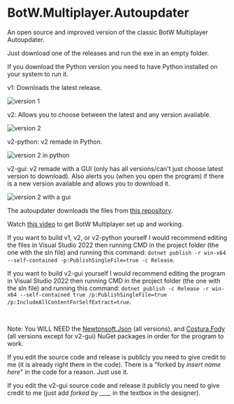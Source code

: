 # BotW.Multiplayer.Autoupdater

An open source and improved version of the classic BotW Multiplayer Autoupdater.

Just download one of the releases and run the exe in an empty folder.

If you download the Python version you need to have Python installed on your system to run it.

v1: Downloads the latest release.

![version 1](https://gitea.30-seven.cc/Wesley/BotW.Multiplayer.Autoupdater/raw/branch/main/images/v1.png)

v2: Allows you to choose between the latest and any version available.

![version 2](https://gitea.30-seven.cc/Wesley/BotW.Multiplayer.Autoupdater/raw/branch/main/images/v2.png)

v2-python: v2 remade in Python.

![version 2 in python](https://gitea.30-seven.cc/Wesley/BotW.Multiplayer.Autoupdater/raw/branch/main/images/Python.png)

v2-gui: v2 remade with a GUI (only has all versions/can't just choose latest version to download). Also alerts you (when you open the program) if there is a new version available and allows you to download it.

![version 2 with a gui](https://gitea.30-seven.cc/Wesley/BotW.Multiplayer.Autoupdater/raw/branch/main/images/GUI.png)

The autoupdater downloads the files from [this repository](https://gitea.30-seven.cc/Wesley/BotW.Multiplayer.Release).

Watch [this video](https://www.youtube.com/watch?v=j18yicimeiM) to get BotW Multiplayer set up and working.

If you want to build v1, v2, or v2-python yourself I would recommend editing the files in Visual Studio 2022 then running CMD in the project folder (the one with the sln file) and running this command: `dotnet publish -r win-x64 --self-contained -p:PublishSingleFile=true -c Release`.

If you want to build v2-gui yourself I would recommend editing the program in Visual Studio 2022 then running CMD in the project folder (the one with the sln file) and running this command: `dotnet publish -c Release -r win-x64 --self-contained true /p:PublishSingleFile=true /p:IncludeAllContentForSelfExtract=true`.

&emsp;

Note: You WILL NEED the [Newtonsoft.Json](https://www.nuget.org/packages/newtonsoft.json) (all versions), and [Costura.Fody](https://www.nuget.org/packages/Costura.Fody) (all versions except for v2-gui) NuGet packages in order for the program to work.

If you edit the source code and release is publicly you need to give credit to me (it is already right there in the code).
There is a "forked by *insert name here*" in the code for a reason. Just use it.

If you edit the v2-gui source code and release it publicly you need to give credit to me (just add *forked by ____* in the textbox in the designer).